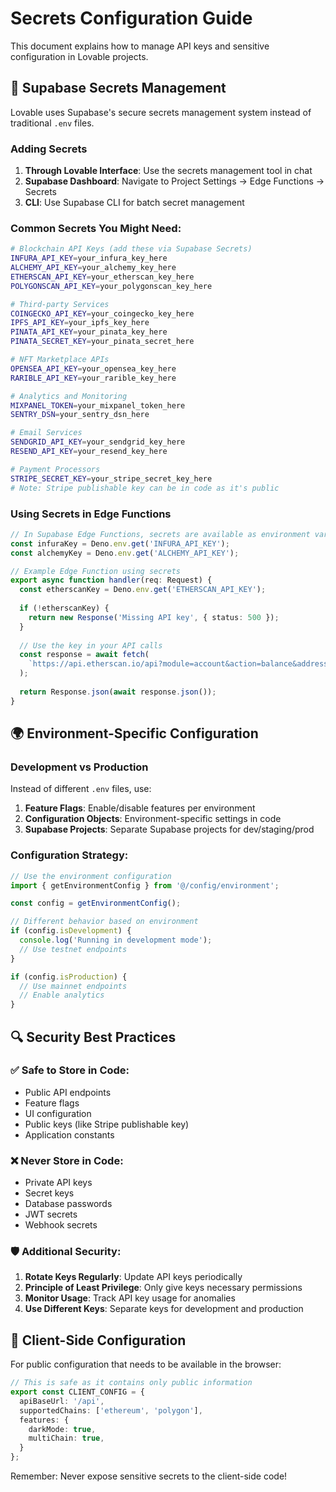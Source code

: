 # Secrets Configuration Guide

This document explains how to manage API keys and sensitive configuration in Lovable projects.

## 🔐 Supabase Secrets Management

Lovable uses Supabase's secure secrets management system instead of traditional `.env` files.

### Adding Secrets

1. **Through Lovable Interface**: Use the secrets management tool in chat
2. **Supabase Dashboard**: Navigate to Project Settings → Edge Functions → Secrets
3. **CLI**: Use Supabase CLI for batch secret management

### Common Secrets You Might Need:

```bash
# Blockchain API Keys (add these via Supabase Secrets)
INFURA_API_KEY=your_infura_key_here
ALCHEMY_API_KEY=your_alchemy_key_here
ETHERSCAN_API_KEY=your_etherscan_key_here
POLYGONSCAN_API_KEY=your_polygonscan_key_here

# Third-party Services
COINGECKO_API_KEY=your_coingecko_key_here
IPFS_API_KEY=your_ipfs_key_here
PINATA_API_KEY=your_pinata_key_here
PINATA_SECRET_KEY=your_pinata_secret_here

# NFT Marketplace APIs
OPENSEA_API_KEY=your_opensea_key_here
RARIBLE_API_KEY=your_rarible_key_here

# Analytics and Monitoring
MIXPANEL_TOKEN=your_mixpanel_token_here
SENTRY_DSN=your_sentry_dsn_here

# Email Services
SENDGRID_API_KEY=your_sendgrid_key_here
RESEND_API_KEY=your_resend_key_here

# Payment Processors
STRIPE_SECRET_KEY=your_stripe_secret_key_here
# Note: Stripe publishable key can be in code as it's public
```

### Using Secrets in Edge Functions

```typescript
// In Supabase Edge Functions, secrets are available as environment variables
const infuraKey = Deno.env.get('INFURA_API_KEY');
const alchemyKey = Deno.env.get('ALCHEMY_API_KEY');

// Example Edge Function using secrets
export async function handler(req: Request) {
  const etherscanKey = Deno.env.get('ETHERSCAN_API_KEY');
  
  if (!etherscanKey) {
    return new Response('Missing API key', { status: 500 });
  }
  
  // Use the key in your API calls
  const response = await fetch(
    `https://api.etherscan.io/api?module=account&action=balance&address=${address}&apikey=${etherscanKey}`
  );
  
  return Response.json(await response.json());
}
```

## 🌍 Environment-Specific Configuration

### Development vs Production

Instead of different `.env` files, use:

1. **Feature Flags**: Enable/disable features per environment
2. **Configuration Objects**: Environment-specific settings in code
3. **Supabase Projects**: Separate Supabase projects for dev/staging/prod

### Configuration Strategy:

```typescript
// Use the environment configuration
import { getEnvironmentConfig } from '@/config/environment';

const config = getEnvironmentConfig();

// Different behavior based on environment
if (config.isDevelopment) {
  console.log('Running in development mode');
  // Use testnet endpoints
}

if (config.isProduction) {
  // Use mainnet endpoints
  // Enable analytics
}
```

## 🔍 Security Best Practices

### ✅ Safe to Store in Code:
- Public API endpoints
- Feature flags
- UI configuration
- Public keys (like Stripe publishable key)
- Application constants

### ❌ Never Store in Code:
- Private API keys
- Secret keys
- Database passwords
- JWT secrets
- Webhook secrets

### 🛡️ Additional Security:

1. **Rotate Keys Regularly**: Update API keys periodically
2. **Principle of Least Privilege**: Only give keys necessary permissions
3. **Monitor Usage**: Track API key usage for anomalies
4. **Use Different Keys**: Separate keys for development and production

## 📱 Client-Side Configuration

For public configuration that needs to be available in the browser:

```typescript
// This is safe as it contains only public information
export const CLIENT_CONFIG = {
  apiBaseUrl: '/api',
  supportedChains: ['ethereum', 'polygon'],
  features: {
    darkMode: true,
    multiChain: true,
  }
};
```

Remember: Never expose sensitive secrets to the client-side code!